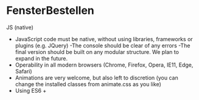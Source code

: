 # FensterBestellen
JS (native)

- JavaScript code must be native, without using libraries, frameworks or plugins (e.g. JQuery)
 -The console should be clear of any errors
 -The final version should be built on any modular structure. We plan to expand in the future.
 - Operability in all modern browsers (Chrome, Firefox, Opera, IE11, Edge, Safari)
 - Animations are very welcome, but also left to discretion (you can change the installed classes from animate.css as you like)
 - Using ES6 +
 
 
